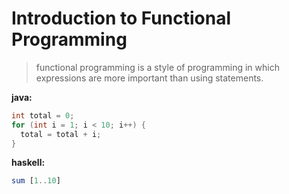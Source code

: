 # Introduction to Functional Programming

> functional programming
is a style of programming in which
expressions are more important than using statements.

__java:__

```java
int total = 0;
for (int i = 1; i < 10; i++) {
  total = total + i;
}
```

__haskell:__
```haskell
sum [1..10]
```
